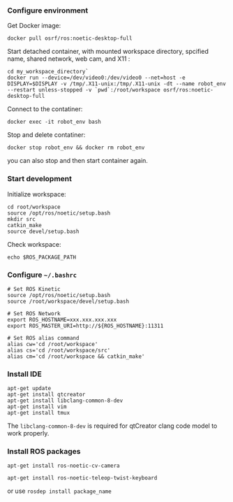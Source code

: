 ### Configure environment

Get Docker image:

`docker pull osrf/ros:noetic-desktop-full`

Start detached container, with mounted workspace directory, spcified name, shared network, web cam, and X11 :
~~~
cd my_workspace_directory`
docker run --device=/dev/video0:/dev/video0 --net=host -e DISPLAY=$DISPLAY -v /tmp/.X11-unix:/tmp/.X11-unix -dt --name robot_env --restart unless-stopped -v `pwd`:/root/workspace osrf/ros:noetic-desktop-full
~~~
Connect to the contatiner:

`docker exec -it robot_env bash`

Stop and delete contatiner:

`docker stop robot_env && docker rm robot_env`

you can also stop and then start container again.

### Start development

Initialize workspace:
~~~
cd root/workspace
source /opt/ros/noetic/setup.bash
mkdir src
catkin_make
source devel/setup.bash
~~~
Check workspace:

`echo $ROS_PACKAGE_PATH`

### Configure `~/.bashrc`
~~~
# Set ROS Kinetic
source /opt/ros/noetic/setup.bash
source /root/workspace/devel/setup.bash

# Set ROS Network
export ROS_HOSTNAME=xxx.xxx.xxx.xxx
export ROS_MASTER_URI=http://${ROS_HOSTNAME}:11311

# Set ROS alias command
alias cw='cd /root/workspace'
alias cs='cd /root/workspace/src'
alias cm='cd /root/workspace && catkin_make'
~~~

### Install IDE
~~~
apt-get update
apt-get install qtcreator
apt-get install libclang-common-8-dev
apt-get install vim
apt-get install tmux
~~~

The `libclang-common-8-dev` is required for qtCreator clang code model to work properly.

### Install ROS packages

`apt-get install ros-noetic-cv-camera`

`apt-get install ros-noetic-teleop-twist-keyboard`

or use `rosdep install package_name`


~~~
